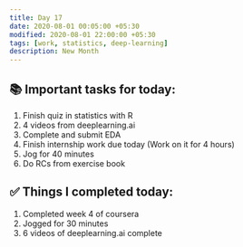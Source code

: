 ```yaml
---
title: Day 17
date: 2020-08-01 00:05:00 +05:30
modified: 2020-08-01 22:00:00 +05:30
tags: [work, statistics, deep-learning]
description: New Month
---
```


## 📚 Important tasks for today:
1. Finish quiz in statistics with R
2. 4 videos from deeplearning.ai
3. Complete and submit EDA
4. Finish internship work due today (Work on it for 4 hours)
5. Jog for 40 minutes
6. Do RCs from exercise book

## ✅ Things I completed today:
1. Completed week 4 of coursera
2. Jogged for 30 minutes
3. 6 videos of deeplearning.ai complete
